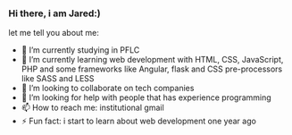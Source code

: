 ### Hi there, i am Jared:)

let me tell you about me:

- 🔭 I’m currently studying in PFLC
- 🌱 I’m currently learning web development with HTML, CSS, JavaScript, PHP and some frameworks like Angular, flask and CSS pre-processors like SASS and LESS
- 👯 I’m looking to collaborate on tech companies
- 🤔 I’m looking for help with people that has experience programming
- 📫 How to reach me: institutional gmail
- ⚡ Fun fact: i start to learn about web development one year ago

